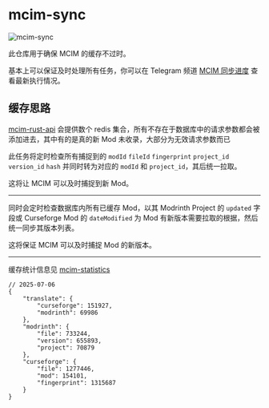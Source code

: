 # mcim-sync

![mcim-sync](https://socialify.git.ci/mcmod-info-mirror/mcim-sync/image?description=1&font=Inter&issues=1&language=1&name=1&owner=1&pattern=Overlapping%20Hexagons&pulls=1&stargazers=1&theme=Auto)


此仓库用于确保 MCIM 的缓存不过时。

基本上可以保证及时处理所有任务，你可以在 Telegram 频道 [MCIM 同步进度](https://t.me/mcim_sync) 查看最新执行情况。

## 缓存思路

[mcim-rust-api](https://github.com/mcmod-info-mirror/mcim-rust-api) 会提供数个 redis 集合，所有不存在于数据库中的请求参数都会被添加进去，其中有的是真的新 Mod 未收录，大部分为无效请求参数而已

此任务将定时检查所有捕捉到的 `modId` `fileId` `fingerprint` `project_id` `version_id` `hash` 并同时转为对应的 `modId` 和 `project_id`，其后统一拉取。

这将让 MCIM 可以及时捕捉到新 Mod。

---

同时会定时检查数据库内所有已缓存 Mod，以其 Modrinth Project 的 `updated` 字段或 Curseforge Mod 的 `dateModified` 为 Mod 有新版本需要拉取的根据，然后统一同步其版本列表。

这将保证 MCIM 可以及时捕捉 Mod 的新版本。

---

缓存统计信息见 [mcim-statistics](https://mod.mcimirror.top/statistics)

```json5
// 2025-07-06
{
    "translate": {
        "curseforge": 151927,
        "modrinth": 69986
    },
    "modrinth": {
        "file": 733244,
        "version": 655893,
        "project": 70879
    },
    "curseforge": {
        "file": 1277446,
        "mod": 154101,
        "fingerprint": 1315687
    }
}
```
